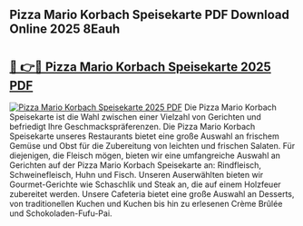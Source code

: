## Pizza Mario Korbach Speisekarte PDF Download Online 2025 8Eauh

# <h2><a href="http://gccagf.nevu.top/?p=Pizza+Mario+Korbach+Speisekarte">🔗 👉🔴 Pizza Mario Korbach Speisekarte 2025 PDF</a></h2>

[![Pizza Mario Korbach Speisekarte 2025 PDF](https://i.imgur.com/dBaPXMq.png)](http://gccagf.nevu.top/?p=Pizza+Mario+Korbach+Speisekarte)
Die Pizza Mario Korbach Speisekarte ist die Wahl zwischen einer Vielzahl von Gerichten und befriedigt Ihre Geschmackspräferenzen. Die Pizza Mario Korbach Speisekarte unseres Restaurants bietet eine große Auswahl an frischem Gemüse und Obst für die Zubereitung von leichten und frischen Salaten. Für diejenigen, die Fleisch mögen, bieten wir eine umfangreiche Auswahl an Gerichten auf der Pizza Mario Korbach Speisekarte an: Rindfleisch, Schweinefleisch, Huhn und Fisch. Unseren Auserwählten bieten wir Gourmet-Gerichte wie Schaschlik und Steak an, die auf einem Holzfeuer zubereitet werden. Unsere Cafeteria bietet eine große Auswahl an Desserts, von traditionellen Kuchen und Kuchen bis hin zu erlesenen Crème Brûlée und Schokoladen-Fufu-Pai.
